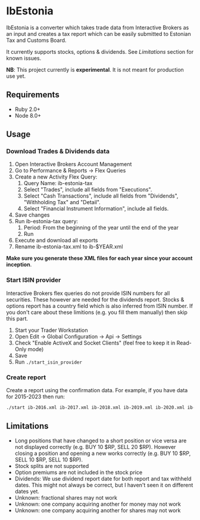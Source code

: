 # IbEstonia

IbEstonia is a converter which takes trade data from Interactive Brokers as an input and creates a tax report which can be easily submitted to Estonian Tax and Customs Board.

It currently supports stocks, options & dividends. See *Limitations* section for known issues.

**NB**: This project currently is **experimental**. It is not meant for production use yet.

## Requirements

* Ruby 2.0+
* Node 8.0+

## Usage

### Download Trades & Dividends data

1. Open Interactive Brokers Account Management
2. Go to Performance & Reports -> Flex Queries
3. Create a new Activity Flex Query:
    1. Query Name: ib-estonia-tax
    2. Select "Trades", include all fields from "Executions".
    3. Select "Cash Transactions", include all fields from "Dividends", "Withholding Tax" and "Detail".
    4. Select "Financial Instrument Information", include all fields.
4. Save changes
5. Run ib-estonia-tax query:
    1. Period: From the beginning of the year until the end of the year
    2. Run
5. Execute and download all exports
6. Rename ib-estonia-tax.xml to ib-$YEAR.xml

**Make sure you generate these XML files for each year since your account inception**.

### Start ISIN provider

Interactive Brokers flex queries do not provide ISIN numbers for all securities. These however are needed for the dividends report. Stocks & options report has a country field which is also inferred from ISIN number. If you don't care about these limitions (e.g. you fill them manually) then skip this part.

1. Start your Trader Workstation
2. Open Edit -> Global Configuration -> Api -> Settings
3. Check "Enable ActiveX and Socket Clients" (feel free to keep it in Read-Only mode)
4. Save
5. Run `./start_isin_provider`

### Create report

Create a report using the confirmation data. For example, if you have data for 2015-2023 then run:
```sh
./start ib-2016.xml ib-2017.xml ib-2018.xml ib-2019.xml ib-2020.xml ib-2021.xml ib-2022.xml ib-2023.xml
```

## Limitations

* Long positions that have changed to a short position or vice versa are not displayed correctly (e.g. BUY 10 $RP, SELL 20 $RP). However closing a position and opening a new works correctly (e.g. BUY 10 $RP, SELL 10 $RP, SELL 10 $RP).
* Stock splits are not supported
* Option premiums are not included in the stock price
* Dividends: We use dividend report date for both report and tax withheld dates. This might not always be correct, but I haven't seen it on different dates yet.
* Unknown: fractional shares may not work
* Unknown: one company acquiring another for money may not work
* Unknown: one company acquiring another for shares may not work
